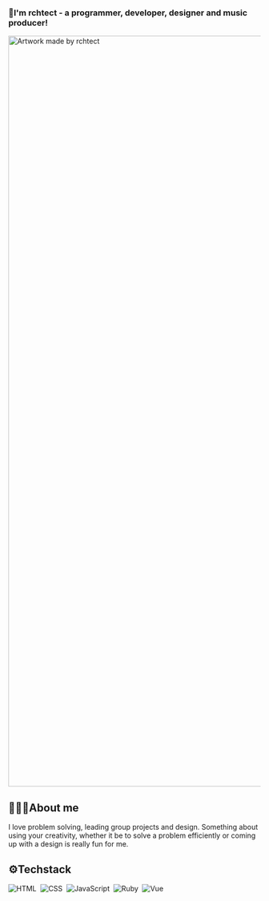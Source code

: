 ### 👾I'm rchtect - a programmer, developer, designer and music producer!

<img src="https://i.imgur.com/pSwSt7q.jpeg" alt=" Artwork made by rchtect"
	title="Artwork made by me" width="1500" height="auto" />

## 🙋🏽‍♂️About me
I love problem solving, leading group projects and design. Something about using your creativity, whether it be to solve a problem efficiently or coming up with a design is really fun for me.

## ⚙️Techstack

![HTML](https://img.shields.io/badge/-HTML-05122A?style=flat&logo=HTML5)&nbsp;
![CSS](https://img.shields.io/badge/-CSS-05122A?style=flat&logo=CSS3&logoColor=1572B6)&nbsp;
![JavaScript](https://img.shields.io/badge/-JavaScript-05122A?style=flat&logo=javascript)&nbsp;
![Ruby](https://img.shields.io/badge/-Ruby-05122A?style=flat&logo=Ruby)&nbsp;
![Vue](https://img.shields.io/badge/-Vue.js-05122A?style=flat&logo=Vue.js)&nbsp;
